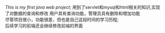 *This is my first java web project;* 
用到了servlet和mysql和html相关的知识,实现了对数据的查询和修改 
用户具有查询功能，管理员具有删除和增加功能  
尽管项目很小，功能很差，但也是自己这段时间的学习历程;  
后续学习的前端还会继续修改前端的界面